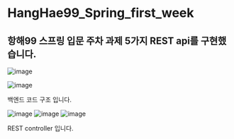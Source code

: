 # HangHae99_Spring_first_week

## 항해99 스프링 입문 주차 과제 5가지 REST api를 구현했습니다. 

![image](https://user-images.githubusercontent.com/79959576/169752880-8a0adf31-2fa2-4d2f-8f1f-75f67ea67516.png)


![image](https://user-images.githubusercontent.com/79959576/169753049-be90c5ee-102f-4bb2-b022-b710bcc91fda.png)

백엔드 코드 구조 입니다.


![image](https://user-images.githubusercontent.com/79959576/169753265-f47707cb-01d1-47b4-98f8-c4b7c4c02433.png)
![image](https://user-images.githubusercontent.com/79959576/169753309-412c0044-47fb-4307-8434-13f4ac91f52a.png)
![image](https://user-images.githubusercontent.com/79959576/169753348-8efc8596-7a4f-4735-8d56-55bbcd07ebdb.png)

REST controller 입니다.
